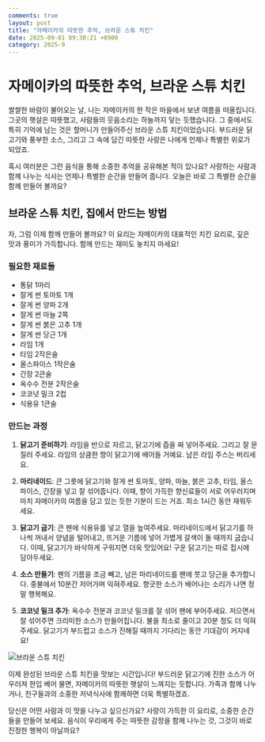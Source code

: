 ```yaml
---
comments: true
layout: post
title: "자메이카의 따뜻한 추억, 브라운 스튜 치킨"
date: 2025-09-01 09:30:21 +0900
category: 2025-9
---
```


# 자메이카의 따뜻한 추억, 브라운 스튜 치킨

쌀쌀한 바람이 불어오는 날, 나는 자메이카의 한 작은 마을에서 보낸 여름을 떠올립니다. 그곳의 햇살은 따뜻했고, 사람들의 웃음소리는 하늘까지 닿는 듯했습니다. 그 중에서도 특히 기억에 남는 것은 할머니가 만들어주신 브라운 스튜 치킨이었습니다. 부드러운 닭고기와 풍부한 소스, 그리고 그 속에 담긴 따뜻한 사랑은 나에게 언제나 특별한 위로가 되었죠. 

혹시 여러분은 그런 음식을 통해 소중한 추억을 공유해본 적이 있나요? 사랑하는 사람과 함께 나누는 식사는 언제나 특별한 순간을 만들어 줍니다. 오늘은 바로 그 특별한 순간을 함께 만들어 볼까요?

  

## 브라운 스튜 치킨, 집에서 만드는 방법

자, 그럼 이제 함께 만들어 볼까요? 이 요리는 자메이카의 대표적인 치킨 요리로, 깊은 맛과 풍미가 가득합니다. 함께 만드는 재미도 놓치지 마세요!

### 필요한 재료들

- 통닭 1마리
- 잘게 썬 토마토 1개
- 잘게 썬 양파 2개
- 잘게 썬 마늘 2쪽
- 잘게 썬 붉은 고추 1개
- 잘게 썬 당근 1개
- 라임 1개
- 타임 2작은술
- 올스파이스 1작은술
- 간장 2큰술
- 옥수수 전분 2작은술
- 코코넛 밀크 2컵
- 식용유 1큰술

### 만드는 과정

1. **닭고기 준비하기**: 라임을 반으로 자르고, 닭고기에 즙을 짜 넣어주세요. 그리고 잘 문질러 주세요. 라임의 상큼한 향이 닭고기에 배어들 거예요. 남은 라임 주스는 버리세요.

2. **마리네이드**: 큰 그릇에 닭고기와 잘게 썬 토마토, 양파, 마늘, 붉은 고추, 타임, 올스파이스, 간장을 넣고 잘 섞어줍니다. 이때, 향이 가득한 향신료들이 서로 어우러지며 마치 자메이카의 여름을 담고 있는 듯한 기분이 드는 거죠. 최소 1시간 동안 재워두세요.

3. **닭고기 굽기**: 큰 팬에 식용유를 넣고 열을 높여주세요. 마리네이드에서 닭고기를 하나씩 꺼내서 양념을 털어내고, 뜨거운 기름에 넣어 가볍게 갈색이 돌 때까지 굽습니다. 이때, 닭고기가 바삭하게 구워지면 더욱 맛있어요! 구운 닭고기는 따로 접시에 담아두세요.

4. **소스 만들기**: 팬의 기름을 조금 빼고, 남은 마리네이드를 팬에 붓고 당근을 추가합니다. 중불에서 10분간 저어가며 익혀주세요. 향긋한 소스가 배어나는 소리가 나면 정말 행복해요.

5. **코코넛 밀크 추가**: 옥수수 전분과 코코넛 밀크를 잘 섞어 팬에 부어주세요. 저으면서 잘 섞어주면 크리미한 소스가 만들어집니다. 불을 최소로 줄이고 20분 정도 더 익혀주세요. 닭고기가 부드럽고 소스가 진해질 때까지 기다리는 동안 기대감이 커지네요!

![브라운 스튜 치킨](https://www.themealdb.com/images/media/meals/sypxpx1515365095.jpg)

  

이제 완성된 브라운 스튜 치킨을 맛보는 시간입니다! 부드러운 닭고기에 진한 소스가 어우러져 한입 베어 물면, 자메이카의 따뜻한 햇살이 느껴지는 듯합니다. 가족과 함께 나누거나, 친구들과의 소중한 저녁식사에 함께하면 더욱 특별하겠죠.

당신은 어떤 사람과 이 맛을 나누고 싶으신가요? 사랑이 가득한 이 요리로, 소중한 순간들을 만들어 보세요. 음식이 우리에게 주는 따뜻한 감정을 함께 나누는 것, 그것이 바로 진정한 행복이 아닐까요?